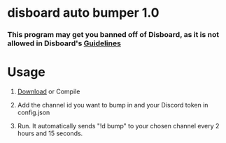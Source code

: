 # disboard auto bumper 1.0
 
### This program may get you banned off of Disboard, as it is not allowed in Disboard's [Guidelines](https://disboard.org/site/guidelines "Disboard Guidelines")

# Usage
1. [Download](https://github.com/unencouraged/disboard-auto-bumper/releases/) or Compile

2. Add the channel id you want to bump in and your Discord token in config.json

3. Run. It automatically sends "!d bump" to your chosen channel every 2 hours and 15 seconds.
